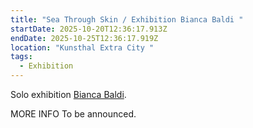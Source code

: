 ```yaml
---
title: "Sea Through Skin / Exhibition Bianca Baldi "
startDate: 2025-10-20T12:36:17.913Z
endDate: 2025-10-25T12:36:17.919Z
location: "Kunsthal Extra City "
tags:
  - Exhibition
---
```

S﻿olo exhibition [Bianca Baldi](https://slarg.be/people/bianca-baldi/). 

M﻿ORE INFO To be announced.
